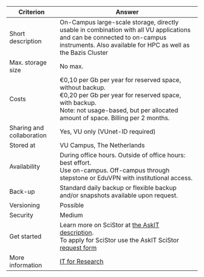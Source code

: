 |Criterion|Answer|
|---|---|
|Short description|On-Campus large-scale storage, directly usable in combination with all VU applications and can be connected to on-campus instruments. Also available for HPC as well as the Bazis Cluster|
|Max. storage size|No max.|
|Costs|€0,10 per Gb per year for reserved space, without backup.<br> €0,20 per Gb per year for reserved space, with backup.<br> Note: not usage-based, but per allocated amount of space. Billing per 2 months.|
|Sharing and collaboration|Yes, VU only (VUnet-ID required)|
|Stored at|VU Campus, The Netherlands|
|Availability|During office hours. Outside of office hours: best effort. <br>Use on-campus. Off-campus through stepstone or EduVPN with institutional access.|
|Back-up|Standard daily backup or flexible backup and/or snapshots available upon request.|
|Versioning|Possible|
|Security|Medium|
|Get started|Learn more on SciStor at [the AskIT description](https://askit.vu.nl/tas/public/ssp/content/detail/service?unid=71d312a1b91a40e0a36071ebd40c3bc7&from=80ff8a0c-595c-4368-841e-cb4b8a51a9f4&decorate=false%20Askit%20Scistor%20request%20form). <br>To apply for SciStor use the AskIT SciStor [request form](https://askit.vu.nl/tas/public/ssp/content/serviceflow?unid=25e3e1dab62f47cea9326c9dabf06867) |
|More information|[IT for Research](mailto:itvo.ucit@vu.nl?subject=SciStor)|
